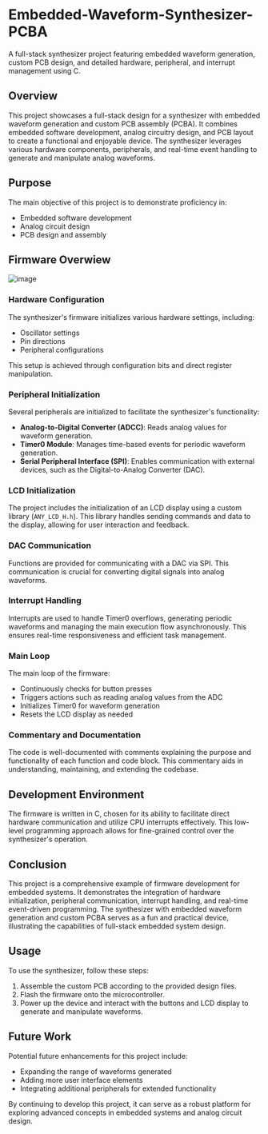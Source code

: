 # Embedded-Waveform-Synthesizer-PCBA
A full-stack synthesizer project featuring embedded waveform generation, custom PCB design, and detailed hardware, peripheral, and interrupt management using C.

## Overview
This project showcases a full-stack design for a synthesizer with embedded waveform generation and custom PCB assembly (PCBA). It combines embedded software development, analog circuitry design, and PCB layout to create a functional and enjoyable device. The synthesizer leverages various hardware components, peripherals, and real-time event handling to generate and manipulate analog waveforms.

## Purpose
The main objective of this project is to demonstrate proficiency in:
- Embedded software development
- Analog circuit design
- PCB design and assembly

## Firmware Overwiew
![image](https://github.com/cameronnthomas/Sick-Synth/assets/173108159/e6b64b67-dec4-4567-8cf1-5eb216569000)


### Hardware Configuration
The synthesizer's firmware initializes various hardware settings, including:
- Oscillator settings
- Pin directions
- Peripheral configurations

This setup is achieved through configuration bits and direct register manipulation.

### Peripheral Initialization
Several peripherals are initialized to facilitate the synthesizer's functionality:
- **Analog-to-Digital Converter (ADCC)**: Reads analog values for waveform generation.
- **Timer0 Module**: Manages time-based events for periodic waveform generation.
- **Serial Peripheral Interface (SPI)**: Enables communication with external devices, such as the Digital-to-Analog Converter (DAC).

### LCD Initialization
The project includes the initialization of an LCD display using a custom library (`ANY_LCD_H.h`). This library handles sending commands and data to the display, allowing for user interaction and feedback.

### DAC Communication
Functions are provided for communicating with a DAC via SPI. This communication is crucial for converting digital signals into analog waveforms.

### Interrupt Handling
Interrupts are used to handle Timer0 overflows, generating periodic waveforms and managing the main execution flow asynchronously. This ensures real-time responsiveness and efficient task management.

### Main Loop
The main loop of the firmware:
- Continuously checks for button presses
- Triggers actions such as reading analog values from the ADC
- Initializes Timer0 for waveform generation
- Resets the LCD display as needed

### Commentary and Documentation
The code is well-documented with comments explaining the purpose and functionality of each function and code block. This commentary aids in understanding, maintaining, and extending the codebase.

## Development Environment
The firmware is written in C, chosen for its ability to facilitate direct hardware communication and utilize CPU interrupts effectively. This low-level programming approach allows for fine-grained control over the synthesizer's operation.

## Conclusion
This project is a comprehensive example of firmware development for embedded systems. It demonstrates the integration of hardware initialization, peripheral communication, interrupt handling, and real-time event-driven programming. The synthesizer with embedded waveform generation and custom PCBA serves as a fun and practical device, illustrating the capabilities of full-stack embedded system design.

## Usage
To use the synthesizer, follow these steps:
1. Assemble the custom PCB according to the provided design files.
2. Flash the firmware onto the microcontroller.
3. Power up the device and interact with the buttons and LCD display to generate and manipulate waveforms.

## Future Work
Potential future enhancements for this project include:
- Expanding the range of waveforms generated
- Adding more user interface elements
- Integrating additional peripherals for extended functionality

By continuing to develop this project, it can serve as a robust platform for exploring advanced concepts in embedded systems and analog circuit design.
